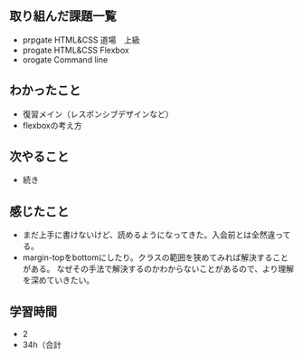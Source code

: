 ## 取り組んだ課題一覧
- prpgate HTML&CSS 道場　上級
- progate HTML&CSS Flexbox
- orogate Command line
## わかったこと
- 復習メイン（レスポンシブデザインなど）
- flexboxの考え方
## 次やること
- 続き
## 感じたこと
- まだ上手に書けないけど、読めるようになってきた。入会前とは全然違ってる。
- margin-topをbottomにしたり。クラスの範囲を狭めてみれば解決することがある。
なぜその手法で解決するのかわからないことがあるので、より理解を深めていきたい。
## 学習時間
- 2
- 34h（合計
